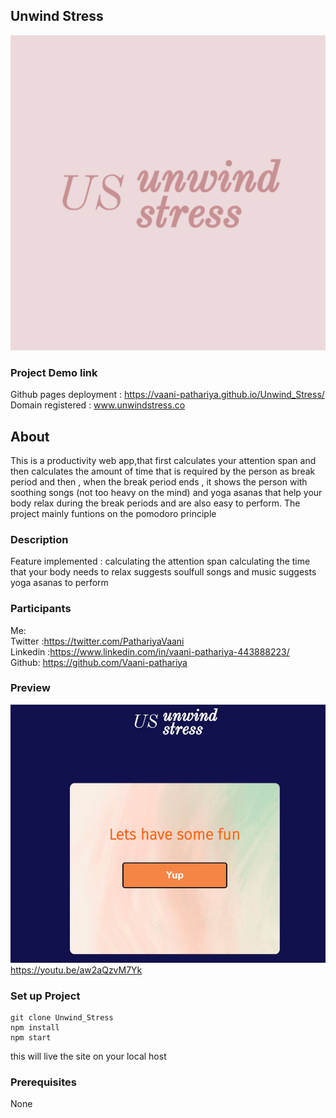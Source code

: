  ## Unwind Stress

![MasterHead](https://github.com/Vaani-pathariya/Unwind_Stress/blob/4e397e6cddd0af2d12051edb5ce71bee617f2985/unwind%20stress-logos.jpeg)

### Project Demo link
Github pages deployment : https://vaani-pathariya.github.io/Unwind_Stress/<br>
Domain registered : www.unwindstress.co
## About
This is a productivity web app,that first calculates your attention span and then calculates the amount of time that is required by the person as break period and then , when the break period ends , it shows the person with soothing songs (not too heavy on the mind) and yoga asanas that help your body relax during the break periods and are also easy to perform. The project mainly funtions on the pomodoro principle 
### Description
Feature implemented :
calculating the attention span
calculating the time that your body needs to relax
suggests soulfull songs and music
suggests yoga asanas to perform

### Participants

Me:<br>
Twitter :https://twitter.com/PathariyaVaani<br>
Linkedin :https://www.linkedin.com/in/vaani-pathariya-443888223/<br>
Github: https://github.com/Vaani-pathariya

### Preview
![MasterHead](https://github.com/Vaani-pathariya/Unwind_Stress/blob/4e397e6cddd0af2d12051edb5ce71bee617f2985/preview.jpg)
https://youtu.be/aw2aQzvM7Yk

### Set up Project
```
git clone Unwind_Stress
npm install
npm start
```
this will live the site on your local host

### Prerequisites

None
